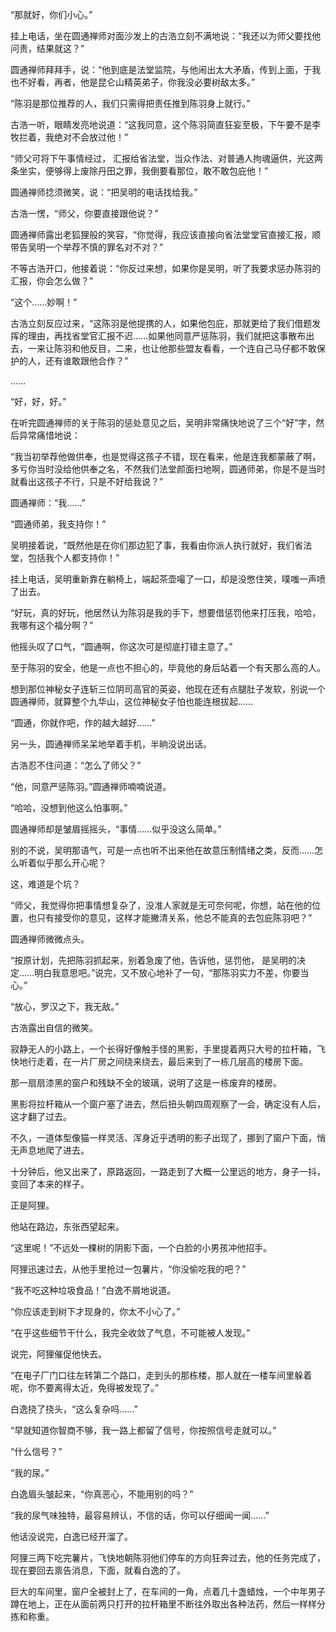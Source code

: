“那就好，你们小心。”

挂上电话，坐在圆通禅师对面沙发上的古浩立刻不满地说：“我还以为师父要找他问责，结果就这？”

圆通禅师拜拜手，说：“他到底是法堂监院，与他闹出太大矛盾，传到上面，于我也不好看，再者，他是昆仑山精英弟子，你我没必要树敌太多。”

“陈羽是那位推荐的人，我们只需得把责任推到陈羽身上就行。”

古浩一听，眼睛发亮地说道：“这我同意，这个陈羽简直狂妄至极，下午要不是李牧拦着，我绝对不会放过他！”

“师父可将下午事情经过， 汇报给省法堂，当众作法、对普通人拘魂逼供，光这两条坐实，便够得上废除丹田之罪，我倒要看那位，敢不敢包庇他！”

圆通禅师捻须微笑，说：“把吴明的电话找给我。”

古浩一愣，“师父，你要直接跟他说？”

圆通禅师露出老狐狸般的笑容，“你觉得，我应该直接向省法堂堂官直接汇报，顺带告吴明一个举荐不慎的罪名对不对？”

不等古浩开口，他接着说：“你反过来想，如果你是吴明，听了我要求惩办陈羽的汇报，你会怎么做？”

“这个……妙啊！”

古浩立刻反应过来，“这陈羽是他提携的人，如果他包庇，那就更给了我们借题发挥的理由，再找省堂官汇报不迟……如果他同意严惩陈羽，我们就把这事散布出去，一来让陈羽和他反目，二来，也让他那些盟友看看，一个连自己马仔都不敢保护的人，还有谁敢跟他合作？”

……

“好，好，好。”

在听完圆通禅师的关于陈羽的惩处意见之后，吴明非常痛快地说了三个“好”字，然后异常痛惜地说：

“我当初举荐他做供奉，也是觉得这孩子不错，现在看来，他是连我都蒙蔽了啊，多亏你当时没给他供奉之名，不然我们法堂颜面扫地啊，圆通师弟，你是不是当时就看出这孩子不行，只是不好给我说？”

圆通禅师：“我……”

“圆通师弟，我支持你！”

吴明接着说，“既然他是在你们那边犯了事，我看由你派人执行就好，我们省法堂，包括我个人都支持你！”

挂上电话，吴明重新靠在躺椅上，端起茶壶嘬了一口，却是没憋住笑，噗嗤一声喷了出去。

“好玩，真的好玩，他居然认为陈羽是我的手下，想要借惩罚他来打压我，哈哈，我哪有这个福分啊？”

他摇头叹了口气，“圆通啊，你这次可是彻底打错主意了。”

至于陈羽的安全，他是一点也不担心的，毕竟他的身后站着一个有天那么高的人。

想到那位神秘女子连斩三位阴司高官的英姿，他现在还有点腿肚子发软，别说一个圆通禅师，就算整个九华山，这位神秘女子怕也能连根拔起……

“圆通，你就作吧，作的越大越好……”

另一头，圆通禅师呆呆地举着手机，半晌没说出话。

古浩忍不住问道：“怎么了师父？”

“他，同意严惩陈羽。”圆通禅师喃喃说道。

“哈哈，没想到他这么怕事啊。”

圆通禅师却是皱眉摇摇头，“事情……似乎没这么简单。”

别的不说，吴明那语气，可是一点也听不出来他在故意压制情绪之类，反而……怎么听着似乎那么开心呢？

这，难道是个坑？

“师父，我觉得你把事情想复杂了，没准人家就是无可奈何呢，你想，站在他的位置，也只有接受你的意见，这样才能撇清关系，他总不能真的去包庇陈羽吧？”

圆通禅师微微点头。

“按原计划，先把陈羽抓起来，别着急废了他，告诉他，惩罚他， 是吴明的决定……明白我意思吧。”说完，又不放心地补了一句，“那陈羽实力不差，你要当心。”

“放心，罗汉之下，我无敌。”

古浩露出自信的微笑。

寂静无人的小路上，一个长得好像触手怪的黑影，手里提着两只大号的拉杆箱，飞快地行走着，在一片厂房之间绕来绕去，最后来到了一栋几层高的楼房下面。

那一扇扇漆黑的窗户和残缺不全的玻璃，说明了这是一栋废弃的楼房。

黑影将拉杆箱从一个窗户塞了进去，然后扭头朝四周观察了一会，确定没有人后，这才翻了过去。

不久，一道体型像猫一样灵活、浑身近乎透明的影子出现了，挪到了窗户下面，悄无声息地爬了进去。

十分钟后，他又出来了，原路返回，一路走到了大概一公里远的地方，身子一抖，变回了本来的样子。

正是阿狸。

他站在路边，东张西望起来。

“这里呢！”不远处一棵树的阴影下面，一个白脸的小男孩冲他招手。

阿狸迅速过去，从他手里抢过一包薯片，“你没偷吃我的吧？”

“我不吃这种垃圾食品！”白逸不屑地说道。

“你应该走到树下才现身的，你太不小心了。”

“在乎这些细节干什么，我完全收敛了气息，不可能被人发现。”

说完，阿狸催促他快去。

“在电子厂门口往左转第二个路口，走到头的那栋楼，那人就在一楼车间里躲着呢，你不要离得太近，免得被发现了。”

白逸挠了挠头，“这么复杂吗……”

“早就知道你智商不够，我一路上都留了信号，你按照信号走就可以。”

“什么信号？”

“我的尿。”

白逸眉头皱起来，“你真恶心，不能用别的吗？”

“我的尿气味独特，最容易辨认，不信的话，你可以仔细闻一闻……”

他话没说完，白逸已经开溜了。

阿狸三两下吃完薯片，飞快地朝陈羽他们停车的方向狂奔过去，他的任务完成了，现在要回去禀告消息，下面，就看白逸的了。

巨大的车间里，窗户全被封上了，在车间的一角，点着几十盏蜡烛，一个中年男子蹲在地上，正在从面前两只打开的拉杆箱里不断往外取出各种法药，然后一样样分拣和称重。

